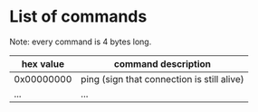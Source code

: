
# List of commands

Note: every command is 4 bytes long.

| hex value  | command description                        |
|------------|--------------------------------------------|
| 0x00000000 | ping (sign that connection is still alive) |
| ...        | ...                                        |

